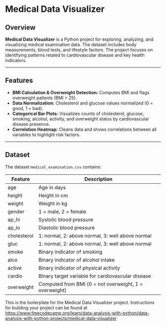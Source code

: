 # Medical Data Visualizer


## Overview
**Medical Data Visualizer** is a Python project for exploring, analyzing, and visualizing medical examination data. The dataset includes body measurements, blood tests, and lifestyle factors. The project focuses on identifying patterns related to cardiovascular disease and key health indicators.

---

## Features

- **BMI Calculation & Overweight Detection:** Computes BMI and flags overweight patients (BMI > 25).  
- **Data Normalization:** Cholesterol and glucose values normalized (0 = good, 1 = bad).  
- **Categorical Bar Plots:** Visualizes counts of cholesterol, glucose, smoking, alcohol, activity, and overweight status by cardiovascular disease presence.  
- **Correlation Heatmap:** Cleans data and shows correlations between all variables to highlight risk factors.

---

## Dataset

The dataset `medical_examination.csv` contains:

| Feature | Description |
|---------|-------------|
| age | Age in days |
| height | Height in cm |
| weight | Weight in kg |
| gender | 1 = male, 2 = female |
| ap_hi | Systolic blood pressure |
| ap_lo | Diastolic blood pressure |
| cholesterol | 1: normal, 2: above normal, 3: well above normal |
| gluc | 1: normal, 2: above normal, 3: well above normal |
| smoke | Binary indicator of smoking |
| alco | Binary indicator of alcohol intake |
| active | Binary indicator of physical activity |
| cardio | Binary target variable for cardiovascular disease |
| overweight | Computed from BMI (0 = not overweight, 1 = overweight) |

This is the boilerplate for the Medical Data Visualizer project. Instructions for building your project can be found at https://www.freecodecamp.org/learn/data-analysis-with-python/data-analysis-with-python-projects/medical-data-visualizer
